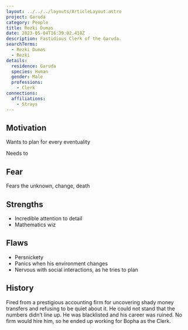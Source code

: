 ```yaml
---
layout: ../../../layouts/ArticleLayout.astro
project: Garuda
category: People
title: Rezki Dumas
date: 2023-05-04T16:39:02.418Z
description: Fastidious Clerk of the Garuda.
searchTerms:
  - Rezki Dumas
  - Rezki
details:
  residence: Garuda
  species: Human
  gender: Male
  professions:
    - Clerk
connections:
  affiliations:
    - Strays
---
```

## Motivation

Wants to plan for every eventuality

Needs to 

## Fear

Fears the unknown, change, death

## Strengths

* Incredible attention to detail
* Mathematics wiz

## Flaws

* Persnickety
* Panics when his environment changes
* Nervous with social interactions, as he tries to plan

## History

Fired from a prestigious accounting firm for uncovering shady money transfers and refusing to be quiet about it. He could not stand that the numbers didn’t line up. He was blacklisted and his career was ruined. No firm would hire him, so he ended up working for Bopha as the Clerk.